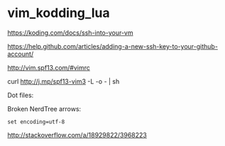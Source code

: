 # vim_kodding_lua

https://koding.com/docs/ssh-into-your-vm

https://help.github.com/articles/adding-a-new-ssh-key-to-your-github-account/


http://vim.spf13.com/#vimrc

curl http://j.mp/spf13-vim3 -L -o - | sh



Dot files: 

  Broken NerdTree arrows:
  
    set encoding=utf-8

http://stackoverflow.com/a/18929822/3968223
